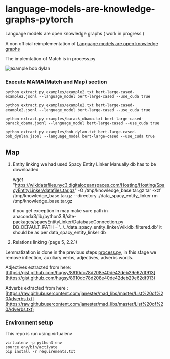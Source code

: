 # language-models-are-knowledge-graphs-pytorch
Language models are open knowledge graphs ( work in progress )

A non official reimplementation of [Language models are open knowledge graphs](https://arxiv.org/abs/2010.11967)

The implemtation of Match is in process.py

![example bob dylan](https://raw.githubusercontent.com/theblackcat102/language-models-are-knowledge-graphs-pytorch/main/images/bob_dylan.png)

### Execute MAMA(Match and Map) section



```
python extract.py examples/example2.txt bert-large-cased-example2.jsonl --language_model bert-large-cased --use_cuda true

python extract.py examples/example2.txt bert-large-cased-example2.jsonl --language_model bert-large-cased --use_cuda true

python extract.py examples/barack_obama.txt bert-large-cased-barack_obama.jsonl --language_model bert-large-cased --use_cuda true

python extract.py examples/bob_dylan.txt bert-large-cased-bob_dynlan.jsonl --language_model bert-large-cased --use_cuda true
```

## Map

1. Entity linking
   we had used Spacy Entity Linker
   Manually db has to be downloaded

   wget "https://wikidatafiles.nyc3.digitaloceanspaces.com/Hosting/Hosting/SpacyEntityLinker/datafiles.tar.gz" -O /tmp/knowledge_base.tar.gz
   tar -xzf /tmp/knowledge_base.tar.gz --directory ./data_spacy_entity_linker
   rm /tmp/knowledge_base.tar.gz

   if you get exception in map make sure path in anaconda3/lib/python3.8/site-packages/spacyEntityLinker/DatabaseConnection.py
   DB_DEFAULT_PATH = '../../data_spacy_entity_linker/wikidb_filtered.db'
   it should be as per data_spacy_entity_linker db 



2. Relations linking (page 5, 2.2.1)

Lemmatization is done in the previous steps [process.py](), in this stage we remove inflection, auxiliary verbs, adjectives, adverbs words.

Adjectives extracted from here: [https://gist.github.com/hugsy/8910dc78d208e40de42deb29e62df913](https://gist.github.com/hugsy/8910dc78d208e40de42deb29e62df913)


Adverbs extracted from here : [https://raw.githubusercontent.com/janester/mad_libs/master/List%20of%20Adverbs.txt](https://raw.githubusercontent.com/janester/mad_libs/master/List%20of%20Adverbs.txt)


### Environment setup


This repo is run using virtualenv 

```
virtualenv -p python3 env
source env/bin/activate
pip install -r requirements.txt
```

